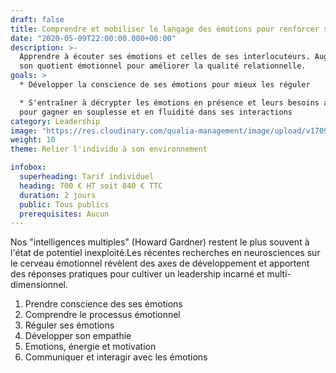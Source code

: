 ```yaml
---
draft: false
title: Comprendre et mobiliser le langage des émotions pour renforcer son leadership
date: "2020-05-09T22:00:00.000+00:00"
description: >-
  Apprendre à écouter ses émotions et celles de ses interlocuteurs. Augmenter
  son quotient émotionnel pour améliorer la qualité relationnelle.
goals: >
  * Développer la conscience de ses émotions pour mieux les réguler

  * S'entraîner à décrypter les émotions en présence et leurs besoins associés
  pour gagner en souplesse et en fluidité dans ses interactions
category: Leadership
image: "https://res.cloudinary.com/qualia-management/image/upload/v1709193921/flower_xtyxkp.jpg"
weight: 10
theme: Relier l'individu à son environnement

infobox:
  superheading: Tarif individuel
  heading: 700 € HT soit 840 € TTC
  duration: 2 jours
  public: Tous publics
  prerequisites: Aucun
---
```


Nos "intelligences multiples" (Howard Gardner) restent le plus souvent à l'état de potentiel inexploité.Les récentes recherches en neurosciences sur le cerveau émotionnel révèlent des axes de développement et apportent des réponses pratiques pour cultiver un leadership incarné et multi-dimensionnel.

1. Prendre conscience des ses émotions
2. Comprendre le processus émotionnel
3. Réguler ses émotions
4. Développer son empathie
5. Emotions, énergie et motivation
6. Communiquer et interagir avec les émotions
